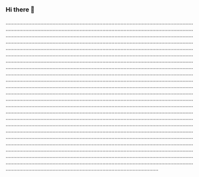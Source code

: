### Hi there 👋

.........................................................................................................................................................................................................................................................................................................................................................................................................................................................................................................................................................................................................................................................................................................................................................................................................................................................................................................................................................................................................................................................................................................................................................................................................................................................................................................................................................................................................................................................................................................................................................................................................................................................................................................................................................................................................................................................................................................................................................................................................................................................................................................................................................................................................................................................................................................................................................................................................................................................................................................................................................................................................................................................................................................................................................................................................................................................................................................................................................................................................................................................................